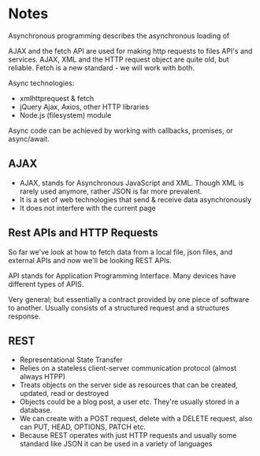# Notes

Asynchronous programming describes the asynchronous loading of

AJAX and the fetch API are used for making http requests to files API's and services. AJAX, XML and the HTTP request object are quite old, but reliable. Fetch is a new standard - we will work with both.

Async technologies:
 - xmlhttprequest & fetch
 - jQuery Ajax, Axios, other HTTP libraries
 - Node.js (filesystem) module

Async code can be achieved by working with callbacks, promises, or async/await.

## AJAX
- AJAX, stands for Asynchronous JavaScript and XML. Though XML is rarely used anymore, rather JSON is far more prevalent.
- It is a set of web technologies that send & receive data asynchronously
- It does not interfere with the current page

## Rest APIs and HTTP Requests

So far we've look at how to fetch data from a local file, json files, and external APIs and now we'll be looking REST APIs.

API stands for Application Programming Interface. Many devices have different types of APIS.

Very general; but essentially a contract provided by one piece of software to another. Usually consists of a structured request and a structures response.

## REST
- Representational State Transfer
- Relies on a stateless client-server communication protocol (almost always HTPP)
- Treats objects on the server side as resources that can be created, updated, read or destroyed
- Objects could be a blog post, a user etc. They're usually stored in a database.
- We can create with a POST request, delete with a DELETE request, also can PUT, HEAD, OPTIONS, PATCH etc.
- Because REST operates with just HTTP requests and usually some standard like JSON it can be used in a variety of languages

<!-- ##  -->
